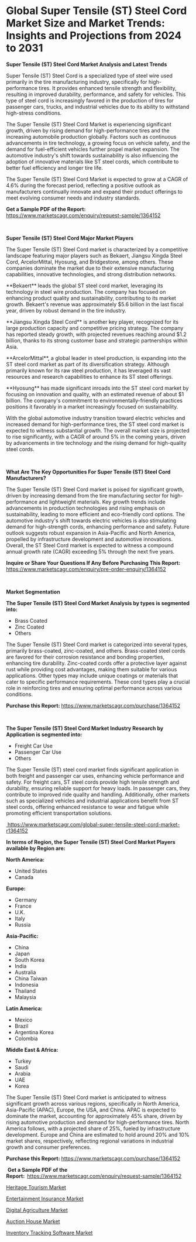 <p><h1>Global Super Tensile (ST) Steel Cord Market Size and Market Trends: Insights and Projections from 2024 to 2031</h1></p><p><strong>Super Tensile (ST) Steel Cord Market Analysis and Latest Trends</strong></p>
<p><p>Super Tensile (ST) Steel Cord is a specialized type of steel wire used primarily in the tire manufacturing industry, specifically for high-performance tires. It provides enhanced tensile strength and flexibility, resulting in improved durability, performance, and safety for vehicles. This type of steel cord is increasingly favored in the production of tires for passenger cars, trucks, and industrial vehicles due to its ability to withstand high-stress conditions.</p><p>The Super Tensile (ST) Steel Cord Market is experiencing significant growth, driven by rising demand for high-performance tires and the increasing automobile production globally. Factors such as continuous advancements in tire technology, a growing focus on vehicle safety, and the demand for fuel-efficient vehicles further propel market expansion. The automotive industry's shift towards sustainability is also influencing the adoption of innovative materials like ST steel cords, which contribute to better fuel efficiency and longer tire life. </p><p>The Super Tensile (ST) Steel Cord Market is expected to grow at a CAGR of 4.6% during the forecast period, reflecting a positive outlook as manufacturers continually innovate and expand their product offerings to meet evolving consumer needs and industry standards.</p></p>
<p><strong>Get a Sample PDF of the Report:&nbsp;</strong> <a href="https://www.marketscagr.com/enquiry/request-sample/1364152?utm_campaign=1739&utm_medium=2&utm_source=Github&utm_content=ia&utm_term=21102024&utm_id=super-tensile-st-steel-cord">https://www.marketscagr.com/enquiry/request-sample/1364152</a></p>
<p>&nbsp;</p>
<p><strong>Super Tensile (ST) Steel Cord Major Market Players</strong></p>
<p><p>The Super Tensile (ST) Steel Cord market is characterized by a competitive landscape featuring major players such as Bekaert, Jiangsu Xingda Steel Cord, ArcelorMittal, Hyosung, and Bridgestone, among others. These companies dominate the market due to their extensive manufacturing capabilities, innovative technologies, and strong distribution networks.</p><p>**Bekaert** leads the global ST steel cord market, leveraging its technology in steel wire production. The company has focused on enhancing product quality and sustainability, contributing to its market growth. Bekaert's revenue was approximately $5.6 billion in the last fiscal year, driven by robust demand in the tire industry.</p><p>**Jiangsu Xingda Steel Cord** is another key player, recognized for its large production capacity and competitive pricing strategy. The company has reported steady growth, with projected revenues reaching around $1.2 billion, thanks to its strong customer base and strategic partnerships within Asia.</p><p>**ArcelorMittal**, a global leader in steel production, is expanding into the ST steel cord market as part of its diversification strategy. Although primarily known for its raw steel production, it has leveraged its vast resources and research capabilities to enhance its ST steel offerings.</p><p>**Hyosung** has made significant inroads into the ST steel cord market by focusing on innovation and quality, with an estimated revenue of about $1 billion. The company's commitment to environmentally-friendly practices positions it favorably in a market increasingly focused on sustainability.</p><p>With the global automotive industry transition toward electric vehicles and increased demand for high-performance tires, the ST steel cord market is expected to witness substantial growth. The overall market size is projected to rise significantly, with a CAGR of around 5% in the coming years, driven by advancements in tire technology and the rising demand for high-quality steel cords.</p></p>
<p>&nbsp;</p>
<p><strong>What Are The Key Opportunities For Super Tensile (ST) Steel Cord Manufacturers?</strong></p>
<p><p>The Super Tensile (ST) Steel Cord market is poised for significant growth, driven by increasing demand from the tire manufacturing sector for high-performance and lightweight materials. Key growth trends include advancements in production technologies and rising emphasis on sustainability, leading to more efficient and eco-friendly cord options. The automotive industry's shift towards electric vehicles is also stimulating demand for high-strength cords, enhancing performance and safety. Future outlook suggests robust expansion in Asia-Pacific and North America, propelled by infrastructure development and automotive innovations. Overall, the ST Steel Cord market is expected to witness a compound annual growth rate (CAGR) exceeding 5% through the next five years.</p></p>
<p><strong>Inquire or Share Your Questions If Any Before Purchasing This Report:</strong> <a href="https://www.marketscagr.com/enquiry/pre-order-enquiry/1364152?utm_campaign=1739&utm_medium=2&utm_source=Github&utm_content=ia&utm_term=21102024&utm_id=super-tensile-st-steel-cord">https://www.marketscagr.com/enquiry/pre-order-enquiry/1364152</a></p>
<p>&nbsp;</p>
<p><strong>Market Segmentation</strong></p>
<p><strong>The Super Tensile (ST) Steel Cord Market Analysis by types is segmented into:</strong></p>
<p><ul><li>Brass Coated</li><li>Zinc Coated</li><li>Others</li></ul></p>
<p><p>The Super Tensile (ST) Steel Cord market is categorized into several types, primarily brass-coated, zinc-coated, and others. Brass-coated steel cords are favored for their corrosion resistance and bonding properties, enhancing tire durability. Zinc-coated cords offer a protective layer against rust while providing cost advantages, making them suitable for various applications. Other types may include unique coatings or materials that cater to specific performance requirements. These cord types play a crucial role in reinforcing tires and ensuring optimal performance across various conditions.</p></p>
<p><strong>Purchase this Report:&nbsp;</strong><a href="https://www.marketscagr.com/purchase/1364152?utm_campaign=1739&utm_medium=2&utm_source=Github&utm_content=ia&utm_term=21102024&utm_id=super-tensile-st-steel-cord">https://www.marketscagr.com/purchase/1364152</a></p>
<p>&nbsp;</p>
<p><strong>The Super Tensile (ST) Steel Cord Market Industry Research by Application is segmented into:</strong></p>
<p><ul><li>Freight Car Use</li><li>Passenger Car Use</li><li>Others</li></ul></p>
<p><p>The Super Tensile (ST) steel cord market finds significant application in both freight and passenger car uses, enhancing vehicle performance and safety. For freight cars, ST steel cords provide high tensile strength and durability, ensuring reliable support for heavy loads. In passenger cars, they contribute to improved ride quality and handling. Additionally, other markets such as specialized vehicles and industrial applications benefit from ST steel cords, offering enhanced resistance to wear and fatigue while promoting efficient transportation solutions.</p></p>
<p><a href="https://www.marketscagr.com/global-super-tensile-steel-cord-market-r1364152?utm_campaign=1739&utm_medium=2&utm_source=Github&utm_content=ia&utm_term=21102024&utm_id=super-tensile-st-steel-cord">&nbsp;https://www.marketscagr.com/global-super-tensile-steel-cord-market-r1364152</a></p>
<p><strong>In terms of Region, the Super Tensile (ST) Steel Cord Market Players available by Region are:</strong></p>
<p>
    <p> <strong> North America: </strong>
        <ul>
            <li>United States</li>
            <li>Canada</li>
        </ul>
        </p> 
    <p> <strong> Europe: </strong>
        <ul>
            <li>Germany</li>
            <li>France</li>
            <li>U.K.</li>
            <li>Italy</li>
            <li>Russia</li>
        </ul>
        </p> 
    <p> <strong> Asia-Pacific: </strong>
        <ul>
            <li>China</li>
            <li>Japan</li>
            <li>South Korea</li>
            <li>India</li>
            <li>Australia</li>
            <li>China Taiwan</li>
            <li>Indonesia</li>
            <li>Thailand</li>
            <li>Malaysia</li>
        </ul>
        </p> 
    <p> <strong> Latin America: </strong>
        <ul>
            <li>Mexico</li>
            <li>Brazil</li>
            <li>Argentina Korea</li>
            <li>Colombia</li>
        </ul>
        </p> 
    <p> <strong> Middle East & Africa: </strong>
        <ul>
            <li>Turkey</li>
            <li>Saudi</li>
            <li>Arabia</li>
            <li>UAE</li>
            <li>Korea</li>
        </ul>
    </p>
    </p>
<p><p>The Super Tensile (ST) Steel Cord market is anticipated to witness significant growth across various regions, specifically in North America, Asia-Pacific (APAC), Europe, the USA, and China. APAC is expected to dominate the market, accounting for approximately 45% share, driven by rising automotive production and demand for high-performance tires. North America follows, with a projected share of 25%, fueled by infrastructure development. Europe and China are estimated to hold around 20% and 10% market shares, respectively, reflecting regional variations in industrial growth and consumer preferences.</p></p>
<p><strong>Purchase this Report: </strong><a href="https://www.marketscagr.com/purchase/1364152?utm_campaign=1739&utm_medium=2&utm_source=Github&utm_content=ia&utm_term=21102024&utm_id=super-tensile-st-steel-cord">https://www.marketscagr.com/purchase/1364152</a></p>
<p>&nbsp;<strong>Get a Sample PDF of the Report:&nbsp;&nbsp;</strong><a href="https://www.marketscagr.com/enquiry/request-sample/1364152?utm_campaign=1739&utm_medium=2&utm_source=Github&utm_content=ia&utm_term=21102024&utm_id=super-tensile-st-steel-cord">https://www.marketscagr.com/enquiry/request-sample/1364152</a></p>
<p><strong></strong></p>
<p><p><a href="https://www.linkedin.com/pulse/heritage-tourism-market-evolution-regional-adaptations-innovation-sdmpc?utm_campaign=1739&utm_medium=2&utm_source=Github&utm_content=ia&utm_term=21102024&utm_id=super-tensile-st-steel-cord">Heritage Tourism Market</a></p><p><a href="https://www.linkedin.com/pulse/trends-global-entertainment-insurance-market-forecast-analysis-pda6c?utm_campaign=1739&utm_medium=2&utm_source=Github&utm_content=ia&utm_term=21102024&utm_id=super-tensile-st-steel-cord">Entertainment Insurance Market</a></p><p><a href="https://www.linkedin.com/pulse/digital-agriculture-market-velocity-107-cagr-trajectory-2024-2031-ho80c?utm_campaign=1739&utm_medium=2&utm_source=Github&utm_content=ia&utm_term=21102024&utm_id=super-tensile-st-steel-cord">Digital Agriculture Market</a></p><p><a href="https://www.linkedin.com/pulse/auction-house-market-size-share-analysis-growth-trends-forecasts-u9ztc?utm_campaign=1739&utm_medium=2&utm_source=Github&utm_content=ia&utm_term=21102024&utm_id=super-tensile-st-steel-cord">Auction House Market</a></p><p><a href="https://www.linkedin.com/pulse/inventory-tracking-software-value-chain-analysis-from-raw-materials-agyxe?utm_campaign=1739&utm_medium=2&utm_source=Github&utm_content=ia&utm_term=21102024&utm_id=super-tensile-st-steel-cord">Inventory Tracking Software Market</a></p></p>